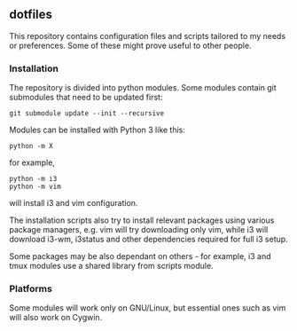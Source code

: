 dotfiles
--------

This repository contains configuration files and scripts tailored to my needs
or preferences. Some of these might prove useful to other people.

### Installation

The repository is divided into python modules. Some modules contain git
submodules that need to be updated first:

    git submodule update --init --recursive

Modules can be installed with Python 3 like this:

    python -m X

for example,

    python -m i3
    python -m vim

will install i3 and vim configuration.

The installation scripts also try to install relevant packages using various
package managers, e.g. vim will try downloading only vim, while i3 will download
i3-wm, i3status and other dependencies required for full i3 setup.

Some packages may be also dependant on others - for example, i3 and tmux modules
use a shared library from scripts module.

### Platforms

Some modules will work only on GNU/Linux, but essential ones such as vim will
also work on Cygwin.

